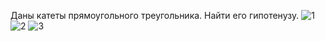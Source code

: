 Даны катеты прямоугольного треугольника. Найти его гипотенузу.
![1](https://github.com/Maxsafarov1/java/assets/128669573/f38bcc7a-4cc9-4f9e-9ceb-609213fc7096)
![2](https://github.com/Maxsafarov1/java/assets/128669573/8cf23419-e2f7-4b91-bf9b-fd87187c022a)
![3](https://github.com/Maxsafarov1/java/assets/128669573/395f4a38-2897-4153-a720-ee17555e1ada)
